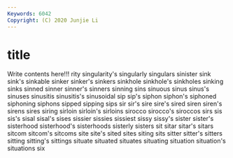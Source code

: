 ```yaml
---
Keywords: 6042
Copyright: (C) 2020 Junjie Li
---
```


# title

Write contents here!!!
rity 
singularity's 
singularly 
singulars 
sinister 
sink 
sink's 
sinkable
sinker 
sinker's 
sinkers 
sinkhole 
sinkhole's 
sinkholes 
sinking 
sinks 
sinned 
sinner
sinner's 
sinners 
sinning 
sins 
sinuous 
sinus 
sinus's 
sinuses 
sinusitis 
sinusitis's
sinusoidal 
sip 
sip's 
siphon 
siphon's 
siphoned 
siphoning 
siphons 
sipped 
sipping
sips 
sir 
sir's 
sire 
sire's 
sired 
siren 
siren's 
sirens 
sires
siring 
sirloin 
sirloin's 
sirloins 
sirocco 
sirocco's 
siroccos 
sirs 
sis 
sis's
sisal 
sisal's 
sises 
sissier 
sissies 
sissiest 
sissy 
sissy's 
sister 
sister's
sisterhood 
sisterhood's 
sisterhoods 
sisterly 
sisters 
sit 
sitar 
sitar's 
sitars 
sitcom
sitcom's 
sitcoms 
site 
site's 
sited 
sites 
siting 
sits 
sitter 
sitter's
sitters 
sitting 
sitting's 
sittings 
situate 
situated 
situates 
situating 
situation 
situation's
situations 
six 
